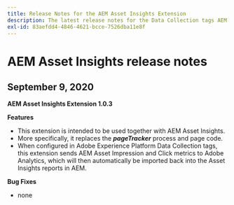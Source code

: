 ```yaml
---
title: Release Notes for the AEM Asset Insights Extension
description: The latest release notes for the Data Collection tags AEM Asset Insights extension in Adobe Experience Platform.
exl-id: 83aefdd4-4846-4621-bcce-7526dba11e8f
---
```

# AEM Asset Insights release notes

## September 9, 2020

**AEM Asset Insights Extension 1.0.3**

**Features**

- This extension is intended to be used together with AEM Asset Insights.
- More specifically, it replaces the ***pageTracker*** process and page code.
- When configured in Adobe Experience Platform Data Collection tags, this extension sends AEM Asset Impression and Click metrics to Adobe Analytics, which will then automatically be imported back into the Asset Insights reports in AEM.

**Bug Fixes**

- none
